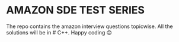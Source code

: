 # AMAZON SDE TEST SERIES
 The repo contains the amazon interview questions topicwise. 
 All the solutions will be in # C++. 
 Happy coding 😊
